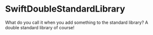SwiftDoubleStandardLibrary
==========================

What do you call it when you add something to the standard library? A double standard library of course!
